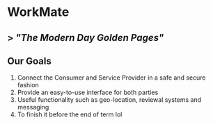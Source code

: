# **WorkMate**

## > *"The Modern Day Golden Pages"*

## **Our Goals**
1. Connect the Consumer and Service Provider in a safe and secure fashion
2. Provide an easy-to-use interface for both parties
3. Useful functionality such as geo-location, reviewal systems and messaging
4. To finish it before the end of term lol
